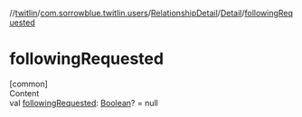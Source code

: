 //[twitlin](../../../index.md)/[com.sorrowblue.twitlin.users](../../index.md)/[RelationshipDetail](../index.md)/[Detail](index.md)/[followingRequested](following-requested.md)



# followingRequested  
[common]  
Content  
val [followingRequested](following-requested.md): [Boolean](https://kotlinlang.org/api/latest/jvm/stdlib/kotlin/-boolean/index.html)? = null  



